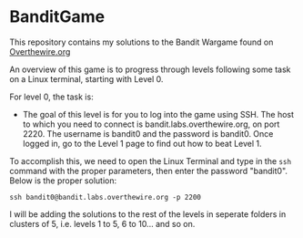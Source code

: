 # BanditGame
This repository contains my solutions to the Bandit Wargame found on [Overthewire.org](https://Overthewire.org)

An overview of this game is to progress through levels following some task on a Linux terminal, starting with Level 0.

For level 0, the task is:

- The goal of this level is for you to log into the game using SSH. The host to which you need to connect is bandit.labs.overthewire.org, on port 2220. The username is bandit0 and the password is bandit0. Once logged in, go to the Level 1 page to find out how to beat Level 1.

To accomplish this, we need to open the Linux Terminal and type in the `ssh` command with the proper parameters, then enter the password "bandit0". Below is the proper solution:
```
ssh bandit0@bandit.labs.overthewire.org -p 2200
```

I will be adding the solutions to the rest of the levels in seperate folders in clusters of 5, i.e. levels 1 to 5, 6 to 10... and so on.
